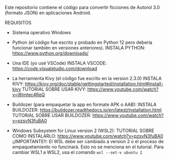 Este repositorio contiene el código para convertir ficciones de Autorol 3.0 (formato JSON) en aplicaciones Android.

REQUISITOS

- Sistema operativo Windows
  
- Python (el código fue escrito y probado en Python 12 pero debería funcionar también en versiones anteriores).
  INSTALA PYTHON: https://www.python.org/downloads/
  
- Una IDE (yo usé VSCode)
  INSTALA VSCODE: https://code.visualstudio.com/download
  
- La herramienta Kivy (el código fue escrito en la version 2.3.0)
  INSTALA KIVY: https://kivy.org/doc/stable/gettingstarted/installation.html#install-kivy
  TUTORIAL SOBRE USAR KIVY: https://www.youtube.com/watch?v=l8Imtec4ReQ
  
- Buildozer (para empaquetar la app en formate APK o AAB):
  INSTALA BUILDOZER: https://buildozer.readthedocs.io/en/latest/installation.html
  TUTORIAL SOBRE USAR BUILDOZER: https://www.youtube.com/watch?v=pzsvN3fuBA0

- Windows Subsystem for Linux version 2 (WSL2):
  TUTORIAL SOBRE COMO INSTALARLO: https://www.youtube.com/watch?v=pzsvN3fuBA0
  ¡¡IMPORTANTE!!: El WSL debe ser cambiado a version 2 o el proceso de empaquetamiento no funcinará. Esto no se menciona en el tutorial. Para cambiar WSL1 a WSL2, usa el comando `wsl --set-v ubuntu 2`

